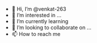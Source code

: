 - 👋 Hi, I’m @venkat-263
- 👀 I’m interested in ...
- 🌱 I’m currently learning 
- 💞️ I’m looking to collaborate on ...
- 📫 How to reach me 

<!---
venkat-263/venkat-263 is a ✨ special ✨ repository because its `README.md` (this file) appears on your GitHub profile.
You can click the Preview link to take a look at your changes.
--->
